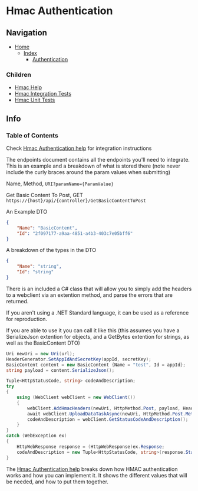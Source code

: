 # Hmac Authentication

## Navigation

* [Home](/README.md)
	* [Index](/docs/Index.md)
		* [Authentication](/src/Authentication/README.md)

### Children

* [Hmac Help](/src/Authentication/Hmac/API%20Integration%20Help/HMAC%20Authentication%20Help.md)
* [Hmac Integration Tests](/src/AuthenticationIntegrationsTests/Hmac/README.md)
* [Hmac Unit Tests](/src/AuthenticationUnitTests/Hmac/README.md)

## Info

### Table of Contents

Check [Hmac Authentication help](/src/Authentication/Hmac/API%20Integration%20Help/HMAC%20Authentication%20Help.md) for integration instructions

The endpoints document contains all the endpoints you'll need to integrate.
This is an example and a breakdown of what is stored there (note never include the curly braces around the param values when submitting)

Name, Method, `URI?paramName={ParamValue}`

Get Basic Content To Post, GET `https://{host}/api/{controller}/GetBasicContentToPost`

An Example DTO

```json
{
	"Name": "BasicContent",
	"Id": "2f097177-a9aa-4851-a4b3-403c7e05bff6"
}
```

A breakdown of the types in the DTO

```json
{
	"Name": "string",
	"Id": "string"
}
```

There is an included a C# class that will allow you to simply add the headers to a webclient via an extention method, and parse the errors that are returned.

If you aren't using a .NET Standard language, it can be used as a reference for reproduction.

If you are able to use it you can call it like this (this assumes you have a SerializeJson extention for objects, and a GetBytes extention for strings, as well as the BasicContent DTO)

```csharp
Uri newUri = new Uri(url);
HeaderGenerator.SetAppIdAndSecretKey(appId, secretKey);
BasicContent content = new BasicContent {Name = "test", Id = appId};
string payload = content.SerializeJson();

Tuple<HttpStatusCode, string> codeAndDescription;
try
{
	using (WebClient webClient = new WebClient())
	{
		webClient.AddHmacHeaders(newUri, HttpMethod.Post, payload, HeaderGenerator);
		await webClient.UploadDataTaskAsync(newUri, HttpMethod.Post.Method, payload.GetBytes());
		codeAndDescription = webClient.GetStatusCodeAndDescription();
	}
}
catch (WebException ex)
{
	HttpWebResponse response = (HttpWebResponse)ex.Response;
	codeAndDescription = new Tuple<HttpStatusCode, string>(response.StatusCode, response.StatusDescription);
}
```

The [Hmac Authentication help](/src/Authentication/Hmac/API%20Integration%20Help/HMAC%20Authentication%20Help.md) breaks down how HMAC authentication works and how you can implement it. It shows the different values that will be needed, and how to put them together.
